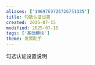 ```yaml
---
aliases: ["1969769725726751335"]
title: 勾选认证设置
created: 2025-07-15
modified: 2025-07-15
tags: ['基础模块']
theme: 发票助手
---
```


勾选认证设置说明